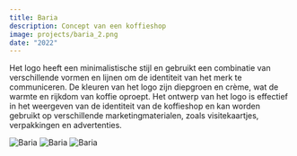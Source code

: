 ```yaml
---
title: Baria
description: Concept van een koffieshop
image: projects/baria_2.png
date: "2022"
---
```


Het logo heeft een minimalistische stijl en gebruikt een combinatie van verschillende vormen en lijnen om de identiteit van het merk te communiceren. 
De kleuren van het logo zijn diepgroen en crème, wat de warmte en rijkdom van koffie oproept. Het ontwerp van het logo is effectief in het weergeven van de identiteit van de koffieshop en kan worden gebruikt op verschillende marketingmaterialen, zoals visitekaartjes, verpakkingen en advertenties. 


![Baria](/img/projects/baria_1.jpg)
![Baria](/img/projects/baria_2.png)
![Baria](/img/projects/baria_3.png)


